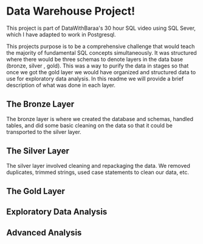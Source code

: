# Data Warehouse Project! 
This project is part of DataWithBaraa's 30 hour SQL video using SQL Sever, which I have adapted to work in Postgresql.  

This projects purpose is to be a comprehensive challenge that would teach the majority of fundamental SQL concepts simultaneously. It was structured where there would be three schemas to denote layers in the data base (bronze, silver , gold). This was a way to purify the data in stages so that once we got the gold layer we would have organized and structured data to use for exploratory data analysis. In this readme we will provide a brief description of what was done in each layer. 

## The Bronze Layer 
The bronze layer is where we created the database and schemas, handled tables, and did some basic cleaning on the data so that it could be transported to the silver layer.

## The Silver Layer
The silver layer involved cleaning and repackaging the data. We removed duplicates, trimmed strings, used case statements to clean our data, etc. 

## The Gold Layer

## Exploratory Data Analysis

## Advanced Analysis 

